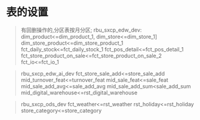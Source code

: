 # 表的设置
> 有回删操作的,分区表按月分区;
> rbu_sxcp_edw_dev: 
> dim_product<=dim_product_1,
>dim_store<=dim_store_1]
>dim_store_product<=dim_store_product_1
>fct_daily_stock<=fct_daily_stock_1
>fct_pos_detail<=fct_pos_detail_1
>fct_store_product_on_sale<=fct_store_product_on_sale_2
>fct_io<=fct_io_1

>rbu_sxcp_edw_ai_dev
>fct_store_sale_add<=store_sale_add
>mid_turnover_feat<=turnover_feat
>mid_sale_feat<=sale_feat
>mid_sale_add_avg<=sale_add_avg
>mid_sale_add_sum<sale_add_sum
>mid_digital_warehouse<=rst_digital_warehouse

>rbu_sxcp_ods_dev
>fct_weather<=rst_weather
>rst_holiday<=rst_holiday  
>store_category<=store_category